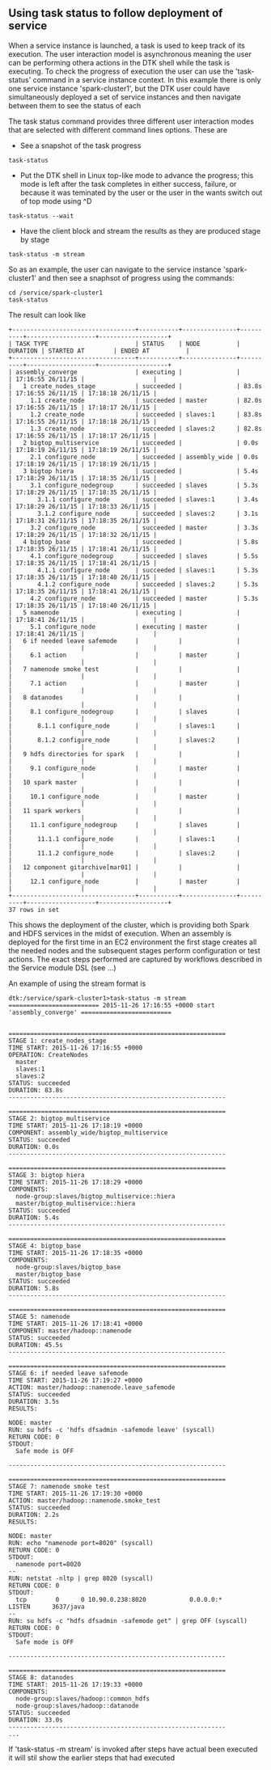 ## Using task status to follow deployment of service
When a service instance is launched, a task is used to keep track of its execution. The user interaction model is asynchronous meaning the user can be performing othera actions in the DTK shell while the task is executing. To check the progress of execution the user can use the 'task-status' command in a service instance context. In this example there is only one service instance 'spark-cluster1', but the DTK user could have simultaneously deployed a set of service instances and then navigate between them to see the status of each

The task status command provides three different user interaction modes that are selected with different command lines options. These are
* See a snapshot of the task progress
```
task-status
```
* Put the DTK shell in Linux top-like mode to advance the progress; this mode is left after the task completes in either success, failure, or because it was teminated by the user or the user in the wants switch out of top mode using ^D
```
task-status --wait
```
* Have the client block and stream the results as they are produced stage by stage
```
task-status -m stream
```

So as an example, the user can navigate to the service instance 'spark-cluster1' and then see a snaphsot of progress using the commands:
```
cd /service/spark-cluster1
task-status
```
The result can look like
```
+----------------------------------+-----------+---------------+----------+-------------------+-------------------+
| TASK TYPE                        | STATUS    | NODE          | DURATION | STARTED AT        | ENDED AT          |
+----------------------------------+-----------+---------------+----------+-------------------+-------------------+
| assembly_converge                | executing |               |          | 17:16:55 26/11/15 |                   |
|   1 create_nodes_stage           | succeeded |               | 83.8s    | 17:16:55 26/11/15 | 17:18:18 26/11/15 |
|     1.1 create_node              | succeeded | master        | 82.0s    | 17:16:55 26/11/15 | 17:18:17 26/11/15 |
|     1.2 create_node              | succeeded | slaves:1      | 83.8s    | 17:16:55 26/11/15 | 17:18:18 26/11/15 |
|     1.3 create_node              | succeeded | slaves:2      | 82.8s    | 17:16:55 26/11/15 | 17:18:17 26/11/15 |
|   2 bigtop_multiservice          | succeeded |               | 0.0s     | 17:18:19 26/11/15 | 17:18:19 26/11/15 |
|     2.1 configure_node           | succeeded | assembly_wide | 0.0s     | 17:18:19 26/11/15 | 17:18:19 26/11/15 |
|   3 bigtop hiera                 | succeeded |               | 5.4s     | 17:18:29 26/11/15 | 17:18:35 26/11/15 |
|     3.1 configure_nodegroup      | succeeded | slaves        | 5.3s     | 17:18:29 26/11/15 | 17:18:35 26/11/15 |
|       3.1.1 configure_node       | succeeded | slaves:1      | 3.4s     | 17:18:29 26/11/15 | 17:18:33 26/11/15 |
|       3.1.2 configure_node       | succeeded | slaves:2      | 3.1s     | 17:18:31 26/11/15 | 17:18:35 26/11/15 |
|     3.2 configure_node           | succeeded | master        | 3.3s     | 17:18:29 26/11/15 | 17:18:32 26/11/15 |
|   4 bigtop_base                  | succeeded |               | 5.8s     | 17:18:35 26/11/15 | 17:18:41 26/11/15 |
|     4.1 configure_nodegroup      | succeeded | slaves        | 5.5s     | 17:18:35 26/11/15 | 17:18:41 26/11/15 |
|       4.1.1 configure_node       | succeeded | slaves:1      | 5.3s     | 17:18:35 26/11/15 | 17:18:40 26/11/15 |
|       4.1.2 configure_node       | succeeded | slaves:2      | 5.3s     | 17:18:35 26/11/15 | 17:18:41 26/11/15 |
|     4.2 configure_node           | succeeded | master        | 5.3s     | 17:18:35 26/11/15 | 17:18:40 26/11/15 |
|   5 namenode                     | executing |               |          | 17:18:41 26/11/15 |                   |
|     5.1 configure_node           | executing | master        |          | 17:18:41 26/11/15 |                   |
|   6 if needed leave safemode     |           |               |          |                   |                   |
|     6.1 action                   |           | master        |          |                   |                   |
|   7 namenode smoke test          |           |               |          |                   |                   |
|     7.1 action                   |           | master        |          |                   |                   |
|   8 datanodes                    |           |               |          |                   |                   |
|     8.1 configure_nodegroup      |           | slaves        |          |                   |                   |
|       8.1.1 configure_node       |           | slaves:1      |          |                   |                   |
|       8.1.2 configure_node       |           | slaves:2      |          |                   |                   |
|   9 hdfs directories for spark   |           |               |          |                   |                   |
|     9.1 configure_node           |           | master        |          |                   |                   |
|   10 spark master                |           |               |          |                   |                   |
|     10.1 configure_node          |           | master        |          |                   |                   |
|   11 spark workers               |           |               |          |                   |                   |
|     11.1 configure_nodegroup     |           | slaves        |          |                   |                   |
|       11.1.1 configure_node      |           | slaves:1      |          |                   |                   |
|       11.1.2 configure_node      |           | slaves:2      |          |                   |                   |
|   12 component gitarchive[mar01] |           |               |          |                   |                   |
|     12.1 configure_node          |           | master        |          |                   |                   |
+----------------------------------+-----------+---------------+----------+-------------------+-------------------+
37 rows in set
```
This shows the deployment of the cluster, which is providing both Spark and HDFS services in the midst of execution. When an assembly is deployed for the first time in an EC2 environment the first stage creates all the needed nodes and the subsequent stages perform configuration or test actions. The exact steps performed are captured by workflows described in the Service module DSL (see ...)

An example of using the stream format is 
```
dtk:/service/spark-cluster1>task-status -m stream
========================= 2015-11-26 17:16:55 +0000 start 'assembly_converge' =========================


============================================================
STAGE 1: create_nodes_stage
TIME START: 2015-11-26 17:16:55 +0000
OPERATION: CreateNodes
  master
  slaves:1
  slaves:2
STATUS: succeeded
DURATION: 83.8s
------------------------------------------------------------

============================================================
STAGE 2: bigtop_multiservice
TIME START: 2015-11-26 17:18:19 +0000
COMPONENT: assembly_wide/bigtop_multiservice
STATUS: succeeded
DURATION: 0.0s
------------------------------------------------------------

============================================================
STAGE 3: bigtop hiera
TIME START: 2015-11-26 17:18:29 +0000
COMPONENTS:
  node-group:slaves/bigtop_multiservice::hiera
  master/bigtop_multiservice::hiera
STATUS: succeeded
DURATION: 5.4s
------------------------------------------------------------

============================================================
STAGE 4: bigtop_base
TIME START: 2015-11-26 17:18:35 +0000
COMPONENTS:
  node-group:slaves/bigtop_base
  master/bigtop_base
STATUS: succeeded
DURATION: 5.8s
------------------------------------------------------------

============================================================
STAGE 5: namenode
TIME START: 2015-11-26 17:18:41 +0000
COMPONENT: master/hadoop::namenode
STATUS: succeeded
DURATION: 45.5s
------------------------------------------------------------

============================================================
STAGE 6: if needed leave safemode
TIME START: 2015-11-26 17:19:27 +0000
ACTION: master/hadoop::namenode.leave_safemode
STATUS: succeeded
DURATION: 3.5s
RESULTS:

NODE: master
RUN: su hdfs -c 'hdfs dfsadmin -safemode leave' (syscall)
RETURN CODE: 0
STDOUT:
  Safe mode is OFF

------------------------------------------------------------

============================================================
STAGE 7: namenode smoke test
TIME START: 2015-11-26 17:19:30 +0000
ACTION: master/hadoop::namenode.smoke_test
STATUS: succeeded
DURATION: 2.2s
RESULTS:

NODE: master
RUN: echo "namenode port=8020" (syscall)
RETURN CODE: 0
STDOUT:
  namenode port=8020
--
RUN: netstat -nltp | grep 8020 (syscall)
RETURN CODE: 0
STDOUT:
  tcp        0      0 10.90.0.238:8020            0.0.0.0:*                   LISTEN      3637/java
--
RUN: su hdfs -c "hdfs dfsadmin -safemode get" | grep OFF (syscall)
RETURN CODE: 0
STDOUT:
  Safe mode is OFF

------------------------------------------------------------

============================================================
STAGE 8: datanodes
TIME START: 2015-11-26 17:19:33 +0000
COMPONENTS:
  node-group:slaves/hadoop::common_hdfs
  node-group:slaves/hadoop::datanode
STATUS: succeeded
DURATION: 33.0s
------------------------------------------------------------
...
```
If 'task-status -m stream' is invoked after steps have actual been executed it will stil show the earlier steps that had executed


